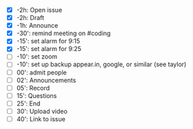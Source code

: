 - [x] -2h: Open issue
- [x] -2h: Draft
- [x] -1h: Announce
- [x] -30': remind meeting on #coding
- [x] -15': set alarm for 9:15
- [x] -15': set alarm for 9:25
- [ ] -10': set zoom
- [ ] -10': set up backup appear.in, google, or similar (see taylor)
- [ ] 00': admit people
- [ ] 02': Announcements
- [ ] 05': Record
- [ ] 15': Questions
- [ ] 25': End
- [ ] 30': Upload video
- [ ] 40': Link to issue
